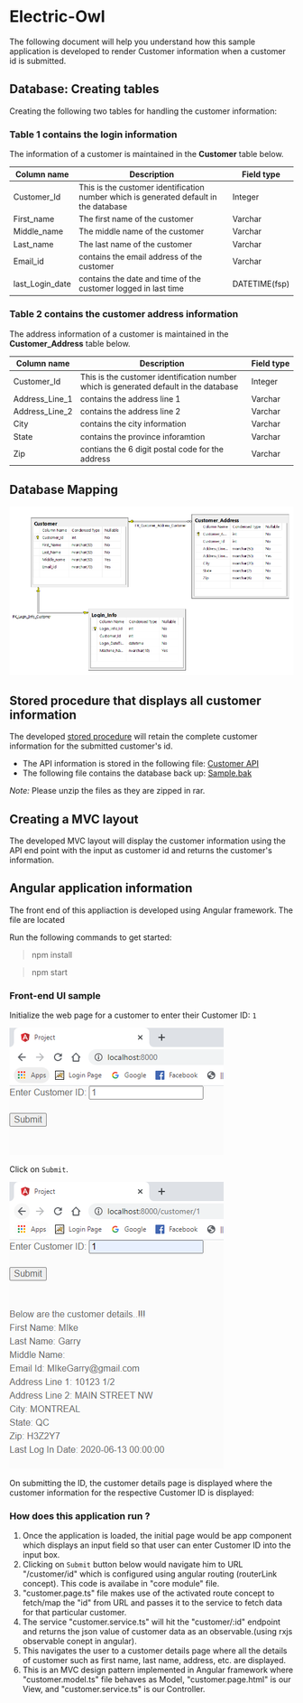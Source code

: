 # Electric-Owl

The following document will help you understand how this sample application is developed to render Customer information when a customer id is submitted.

## Database: Creating tables

Creating the following two tables for handling the customer information:

### Table 1 contains the login information

The information of a customer is maintained in the **Customer** table below.

| **Column&nbsp;name** | **Description** | **Field&nbsp;type** | 
| -------------------- | --------------- | -------------- | 
| Customer_Id          | This is the customer identification number which is generated default in the database | Integer |
| First_name           | The first name of the customer | Varchar | 
| Middle_name          | The middle name of the customer | Varchar | 
| Last_name            | The last name of the customer | Varchar | 
| Email_id             | contains the email address of the customer | Varchar | 
| last_Login_date      | contains the date and time of the customer logged in last time |  DATETIME(fsp) |

### Table 2 contains the customer address information

The address information of a customer is maintained in the **Customer_Address** table below.

| **Column&nbsp;name** | **Description** | **Field&nbsp;type** | 
| --------------- | --------------- | -------------- | 
| Customer_Id | This is the customer identification number which is generated default in the database | Integer |
| Address_Line_1  | contains the address line 1 | Varchar | 
| Address_Line_2 | contains the address line 2 | Varchar | 
| City   | contains the city information | Varchar | 
| State    | contains the province inforamtion | Varchar | 
| Zip | contians the 6 digit postal code for the address | Varchar | 

## Database Mapping

![Mapping-tables](/Mapping-tables.PNG)

## Stored procedure that displays all customer information

The developed [stored procedure](./Stored-procedure.sql) will retain the complete customer information for the submitted customer's id.

* The API information is stored in the following file: [Customer API](./CustomerAPI.rar)
* The following file contains the database back up: [Sample.bak](./Sample.bak)

*Note:* Please unzip the files as they are zipped in rar. 

## Creating a MVC layout 

The developed MVC layout will display the customer information using the API end point with the input as customer id and returns the customer's information.

## Angular application information

The front end of this appliaction is developed using Angular framework. The file are located

Run the following commands to get started:

> npm install

> npm start

### Front-end UI sample

Initialize the web page for a customer to enter their Customer ID: `1`

![Customer_id](./Customer_id.png)

Click on `Submit`.

![Customer_details](./Customer_details.png)

On submitting the ID, the customer details page is displayed where the customer information for the respective Customer ID is displayed:

### How does this application run ?

1. Once the application is loaded, the initial page would be app component which displays an input field so that user can enter Customer ID into the input box.
2. Clicking on `Submit` button below would navigate him to URL "/customer/id" which is configured using angular routing (routerLink concept). This code is availabe in "core module" file.
3. "customer.page.ts" file makes use of the activated route concept to fetch/map the "id" from URL and passes it to the service to fetch data for that particular customer.
4. The service "customer.service.ts" will hit the "customer/:id" endpoint and returns the json value of customer data as an observable.(using rxjs observable conept in angular).
5. This navigates the user to a customer details page where all the details of customer such as first name, last name, address, etc. are displayed.
6. This is an MVC design pattern implemented in Angular framework where "customer.model.ts" file behaves as Model, "customer.page.html" is our View, and "customer.service.ts" is our Controller.

